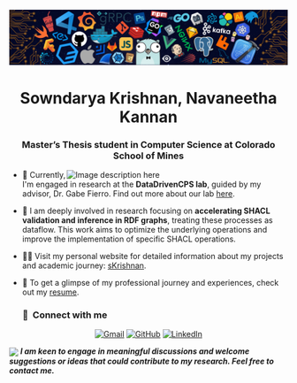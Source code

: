 <p align="center"><img src="https://raw.githubusercontent.com/KevinPatel04/KevinPatel04/master/header.png"></p>


<h1 align="center">Sowndarya Krishnan, Navaneetha Kannan</h1>

<h3 align="center">
  Master’s Thesis student in Computer Science at Colorado School of Mines
</h3>


<img align="right" alt="Image description here" width="400" src="https://media4.giphy.com/media/v1.Y2lkPTc5MGI3NjExaW40NDY5ODg2NWRmYm5uNWp2MzFzNGtjdG9rZXoycTY2azBrbnphNiZlcD12MV9pbnRlcm5hbF9naWZfYnlfaWQmY3Q9Zw/bGgsc5mWoryfgKBx1u/giphy.gif">

- 🔭 Currently, I'm engaged in research at the **DataDrivenCPS lab**, guided by my advisor, Dr. Gabe Fierro. Find out more about our lab [here](https://datadrivencps.github.io/website/).

- 🌱 I am deeply involved in research focusing on **accelerating SHACL validation and inference in RDF graphs**, treating these processes as dataflow. This work aims to optimize the underlying operations and improve the implementation of specific SHACL operations.

- 👨‍💻 Visit my personal website for detailed information about my projects and academic journey: [sKrishnan](https://krishnann27.github.io/sKrishnan/).


- 📄 To get a glimpse of my professional journey and experiences, check out my [resume](https://drive.google.com/file/d/1-0J4_z802vhiml2FsTxabW2Tx_IwGIko/view?usp=sharing).


   ### :link: &nbsp;Connect with me
<p align="center">
	<a href="mailto:sowndaryakrishnanna@mines.edu"><img img src="https://img.shields.io/badge/gmail-%23EA4335.svg?style=plastic&logo=gmail&logoColor=white" alt="Gmail"/></a>
	<a href="https://github.com/KrishnanN27"><img src="https://img.shields.io/badge/github-%23181717.svg?style=plastic&logo=github&logoColor=white" alt="GitHub"/></a>
	<a href="https://www.linkedin.com/in/krishnan-n/"><img src="https://img.shields.io/badge/linkedin-%230A66C2.svg?style=plastic&logo=linkedin&logoColor=white" alt="LinkedIn"/></a>
</p>




<img align="center" src="https://media.giphy.com/media/LnQjpWaON8nhr21vNW/giphy.gif" width="40"> <em><b>I am keen to engage in meaningful discussions and welcome suggestions or ideas that could contribute to my research. Feel free to contact me.</b></em>
